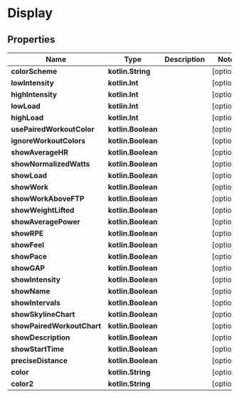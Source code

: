 
# Display

## Properties
Name | Type | Description | Notes
------------ | ------------- | ------------- | -------------
**colorScheme** | **kotlin.String** |  |  [optional]
**lowIntensity** | **kotlin.Int** |  |  [optional]
**highIntensity** | **kotlin.Int** |  |  [optional]
**lowLoad** | **kotlin.Int** |  |  [optional]
**highLoad** | **kotlin.Int** |  |  [optional]
**usePairedWorkoutColor** | **kotlin.Boolean** |  |  [optional]
**ignoreWorkoutColors** | **kotlin.Boolean** |  |  [optional]
**showAverageHR** | **kotlin.Boolean** |  |  [optional]
**showNormalizedWatts** | **kotlin.Boolean** |  |  [optional]
**showLoad** | **kotlin.Boolean** |  |  [optional]
**showWork** | **kotlin.Boolean** |  |  [optional]
**showWorkAboveFTP** | **kotlin.Boolean** |  |  [optional]
**showWeightLifted** | **kotlin.Boolean** |  |  [optional]
**showAveragePower** | **kotlin.Boolean** |  |  [optional]
**showRPE** | **kotlin.Boolean** |  |  [optional]
**showFeel** | **kotlin.Boolean** |  |  [optional]
**showPace** | **kotlin.Boolean** |  |  [optional]
**showGAP** | **kotlin.Boolean** |  |  [optional]
**showIntensity** | **kotlin.Boolean** |  |  [optional]
**showName** | **kotlin.Boolean** |  |  [optional]
**showIntervals** | **kotlin.Boolean** |  |  [optional]
**showSkylineChart** | **kotlin.Boolean** |  |  [optional]
**showPairedWorkoutChart** | **kotlin.Boolean** |  |  [optional]
**showDescription** | **kotlin.Boolean** |  |  [optional]
**showStartTime** | **kotlin.Boolean** |  |  [optional]
**preciseDistance** | **kotlin.Boolean** |  |  [optional]
**color** | **kotlin.String** |  |  [optional]
**color2** | **kotlin.String** |  |  [optional]



